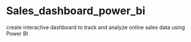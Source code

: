 # Sales_dashboard_power_bi
create interactive dashboard to track and analyze online sales data using Power BI
